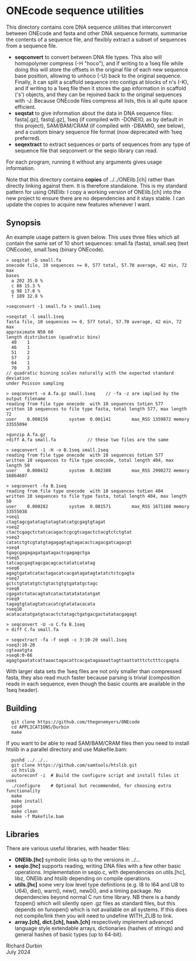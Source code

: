 # ONEcode sequence utilities

This directory contains core DNA sequence utilities that interconvert
between ONEcode and fasta and other DNA sequence formats, summarise the contents of a sequence file, and flexibly extract a subset of sequences from a sequence file.

- **seqconvert** to convert between DNA file types.  This also will
  homopolymer compress (-H "hoco"), and if writing to a 1seq file
  while doing this will store the offsets in the original file of each
  new sequence base position, allowing to unhoco (-U) back to the
  original sequence.  Finally, it can split a scaffold sequence into
  contigs at blocks of n's (-K), and if writing to a 1seq file then
  it stores the gap information in scaffold ('s') objects, and they
  can be rejoined back to the original sequences with -J. Because
  ONEcode files compress all lists, this is all quite space efficient.
- **seqstat** to give information about the data in DNA sequence
  files: fasta[.gz], fastq[.gz], 1seq (if compiled with -DONEIO, as by
  default in this project), SAM/BAM/CRAM (if compiled with -DBAMIO,
  see below), and a custom binary sequence file format (now deprecated
  with 1seq preferred). 
- **seqextract** to extract sequences or parts of sequences from any
  type of sequence file that seqconvert or the seqio library can read.

For each program, running it without any arguments gives usage
information.

Note that this directory contains **copies** of ../../ONElib.[ch]
rather than directly linking against them.  It is therefore
standalone.  This is my standard pattern for using ONElib: I copy a
working version of ONElib.[ch] into the new project to ensure there
are no dependencies and it stays stable.  I can update the copies to
acquire new features whenever I want.

## Synopsis

An example usage pattern is given below.  This uses three files which
all contain the same set of 10 short sequences: small.fa (fasta), small.seq (text ONEcode), small.1seq (binary ONEcode).

```
> seqstat -b small.fa
onecode file, 10 sequences >= 0, 577 total, 57.70 average, 42 min, 72 max
bases
  a 202 35.0 %
  c 88 15.3 %
  g 98 17.0 %
  t 189 32.8 %
  
>seqconvert -1 small.fa > small.1seq
  
>seqstat -l small.1seq
fasta file, 10 sequences >= 0, 577 total, 57.70 average, 42 min, 72 max
approximate N50 60
length distribution (quadratic bins)
  40    1
  46    1
  51    2
  57    2
  64    1
  70    3
// quadratic binning scales naturally with the expected standard deviation
under Poisson sampling

> seqconvert -o A.fa.gz small.1seq    // -fa -z are implied by the output filename
reading from file type onecode  with 10 sequences totLen 577
written 10 sequences to file type fasta, total length 577, max length 72
user    0.000156        system  0.001141        max_RSS 1359872 memory 33555094

>gunzip A.fa.gz
>diff A.fa small.fa            // these two files are the same

> seqconvert -1 -H -o B.1seq small.1seq
reading from file type onecode  with 10 sequences totLen 577
written 10 sequences to file type onecode, total length 404, max length 50
user    0.000432        system  0.002380        max_RSS 2998272 memory
16864607

> seqconvert -fa B.1seq
reading from file type onecode  with 10 sequences totLen 404
written 10 sequences to file type fasta, total length 404, max length 50
user    0.000282        system  0.001571        max_RSS 1671168 memory  33555038
>seq1
ctagtagcgatatagtatagtatcatgcgagtgtagat
>seq2
ctactcgagctctatcacagactcgcgtcagactctacgtctctgtat
>seq3
catatctgtcgtatgtagagagtagtagacactcagacgatcagacgt
>seq4
tgagcgagagagatgatagactcgagagctga
>seq5
tatcagcgagtagcgacagcactatatcatatag
>seq6
agagtgatatcatactagacatcacgatagatagtatatctctcgagta
>seq7
gctctgtatatgtctgtactgtgtgatatgctagc
>seq8
cgagatctatacagtatcatactatatatatatgat
>seq9
tagagtgtatagtatcacatcgtatatacacata
>seq10
acatacatatgatgtacactctatagctgatgacgactatatacgagagt

> seqconvert -U -o C.fa B.1seq
> diff C.fa small.fa

> seqextract -fa -f seq6 -c 3:10-20 small.1seq
>seq3:10-20
cgtaaatgta
>seq6:0-66
agagtgaatatcattaaactagacattcacgatagaaaattagttaattatttctctttccgagta

```
With larger data sets the 1seq files are not only smaller than compressed fasta, they also read much faster because parsing is trivial (composition reads in each sequence, even though the basic counts are available in the 1seq header).

## Building
```
  git clone https://github.com/thegenemyers/ONEcode
  cd APPLICATIONS/Durbin
  make
```

If you want to be able to read SAM/BAM/CRAM files then you need to install htslib in a parallel directory and use Makefile.bam:

```
  pushd ../../..
  git clone https://github.com/samtools/htslib.git
  cd htslib
  autoreconf -i  # Build the configure script and install files it uses
  ./configure    # Optional but recommended, for choosing extra functionality
  make
  make install
  popd
  make clean
  make -f Makefile.bam
```

## Libraries

There are various useful libraries, with header files:

- **ONElib.[hc]** symbolic links up to the versions in ../...
- **seqio.[hc]** supports reading, writing DNA files with a few other basic operations.  Implementation in seqio.c, with dependencies on utils.[hc], libz, ONElib and htslib depending on compile operations.
- **utils.[hc]** some very low level type definitions (e.g. I8 to I64 and U8 to U64), die(), warn(), new(), new0(), and a timing package.  No dependencies beyond normal C run time library.  NB there is a handy fzopen() which will silently open .gz files as standard files, but this depends on funopen() which is not available on all systems.  If this does not compile/link then you will need to undefine WITH_ZLIB to link.
- **array.[ch], dict.[ch], hash.[ch]** respectively implement advanced language style extendable arrays, dictionaries (hashes of strings) and general hashes of basic types (up to 64-bit).

Richard Durbin  
July 2024
